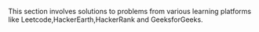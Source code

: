 This section involves solutions to problems from various learning platforms like Leetcode,HackerEarth,HackerRank and GeeksforGeeks.
